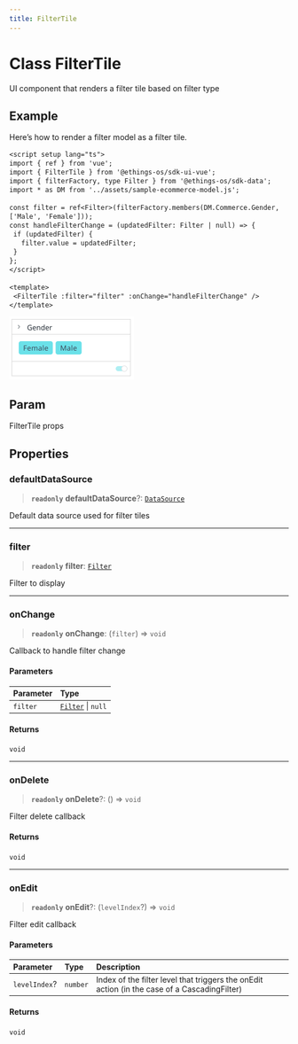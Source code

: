 ```yaml
---
title: FilterTile
---
```


# Class FilterTile

UI component that renders a filter tile based on filter type

## Example

Here’s how to render a filter model as a filter tile.
```vue
<script setup lang="ts">
import { ref } from 'vue';
import { FilterTile } from '@ethings-os/sdk-ui-vue';
import { filterFactory, type Filter } from '@ethings-os/sdk-data';
import * as DM from '../assets/sample-ecommerce-model.js';

const filter = ref<Filter>(filterFactory.members(DM.Commerce.Gender, ['Male', 'Female']));
const handleFilterChange = (updatedFilter: Filter | null) => {
 if (updatedFilter) {
   filter.value = updatedFilter;
 }
};
</script>

<template>
 <FilterTile :filter="filter" :onChange="handleFilterChange" />
</template>
```
<img src="../../../img/vue-filter-tile-example.png" width="225px" />

## Param

FilterTile props

## Properties

### defaultDataSource

> **`readonly`** **defaultDataSource**?: [`DataSource`](../../sdk-data/type-aliases/type-alias.DataSource.md)

Default data source used for filter tiles

***

### filter

> **`readonly`** **filter**: [`Filter`](../../sdk-data/interfaces/interface.Filter.md)

Filter to display

***

### onChange

> **`readonly`** **onChange**: (`filter`) => `void`

Callback to handle filter change

#### Parameters

| Parameter | Type |
| :------ | :------ |
| `filter` | [`Filter`](../../sdk-data/interfaces/interface.Filter.md) \| `null` |

#### Returns

`void`

***

### onDelete

> **`readonly`** **onDelete**?: () => `void`

Filter delete callback

#### Returns

`void`

***

### onEdit

> **`readonly`** **onEdit**?: (`levelIndex`?) => `void`

Filter edit callback

#### Parameters

| Parameter | Type | Description |
| :------ | :------ | :------ |
| `levelIndex`? | `number` | Index of the filter level that triggers the onEdit action (in the case of a CascadingFilter) |

#### Returns

`void`
